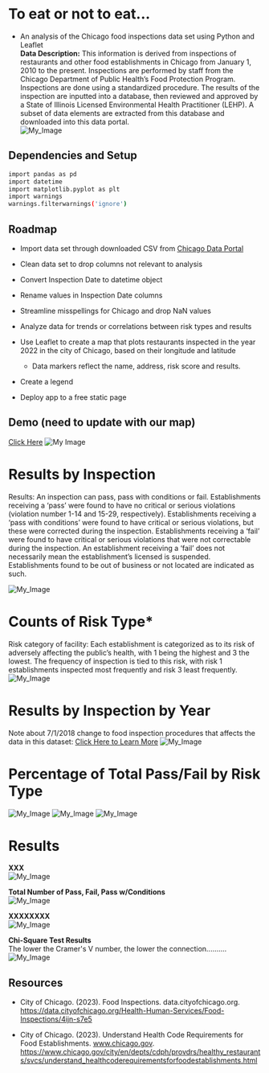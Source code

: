 
#  To eat or not to eat...

- An analysis of the Chicago food inspections data set using Python and Leaflet <br />
**Data Description:** This information is derived from inspections of restaurants and other food establishments in Chicago from January 1, 2010 to the present. Inspections are performed by staff from the Chicago Department of Public Health’s Food Protection Program. Inspections are done using a standardized procedure. The results of the inspection are inputted into a database, then reviewed and approved by a State of Illinois Licensed Environmental Health Practitioner (LEHP). A subset of data elements are extracted from this database and downloaded into this data portal. <br />
![My_Image](https://github.com/flindwall/chicago-food-inspections/blob/main/Output/Food%20Image.jpg)


## Dependencies and Setup

```bash
import pandas as pd
import datetime
import matplotlib.pyplot as plt
import warnings
warnings.filterwarnings('ignore')
```


## Roadmap

- Import data set through downloaded CSV from [Chicago Data Portal](https://data.cityofchicago.org/Health-Human-Services/Food-Inspections/4ijn-s7e5)

- Clean data set to drop columns not relevant to analysis

- Convert Inspection Date to datetime object

- Rename values in Inspection Date columns

- Streamline misspellings for Chicago and drop NaN values

- Analyze data for trends or correlations between risk types and results

- Use Leaflet to create a map that plots restaurants inspected in the year 2022 in the city of Chicago, based on their longitude and latitude
    - Data markers reflect the name, address, risk score and results.

- Create a legend

- Deploy app to a free static page

## Demo (need to update with our map)

[Click Here](http://127.0.0.1:5501/chicago-food-inspections/index.html) 
![My Image](https://github.com/flindwall/chicago-food-inspections/blob/main/Output/Screen%20Shot%202023-02-22%20at%207.29.38%20PM.png)

# Results by Inspection <br />
Results: An inspection can pass, pass with conditions or fail. Establishments receiving a  ‘pass’ were found to have no critical or serious violations (violation number 1-14 and 15-29, respectively). Establishments receiving a ‘pass with conditions’ were found to have critical or serious violations, but these were corrected during the inspection. Establishments receiving a ‘fail’ were found to have critical or serious violations that were not correctable during the inspection. An establishment receiving a ‘fail’ does not necessarily mean the establishment’s licensed is suspended. Establishments found to
 be out of business or not located are indicated as such. 

![My_Image](https://github.com/flindwall/chicago-food-inspections/blob/main/Output/resultsofinspection.png)

# Counts of Risk Type* <br />
Risk category of facility: Each establishment is categorized as to its risk of adversely affecting the public’s health, with 1 being the highest and 3 the lowest. The frequency of inspection is tied to this risk, with risk 1 establishments inspected most frequently and risk 3 least frequently.
![My_Image](https://github.com/flindwall/chicago-food-inspections/blob/main/Output/CountofRiskType.png)

# Results by Inspection by Year <br />
Note about 7/1/2018 change to food inspection procedures that affects the data in this dataset: [Click Here to Learn More](http://bit.ly/2yWd2JB)
![My_Image](https://github.com/flindwall/chicago-food-inspections/blob/main/Output/ResultsByYear.png)

# Percentage of Total Pass/Fail by Risk Type <br />
![My_Image](https://github.com/flindwall/chicago-food-inspections/blob/main/Output/Risk1Passes.png) 
![My_Image](https://github.com/flindwall/chicago-food-inspections/blob/main/Output/Risk2Passes.png) 
![My_Image](https://github.com/flindwall/chicago-food-inspections/blob/main/Output/Risk3Passes.png)

# Results
**XXX**  <br />
![My_Image](https://github.com/flindwall/chicago-food-inspections/blob/main/Output/Screenshot_20230222_083513.png)

**Total Number of Pass, Fail, Pass w/Conditions** <br />
![My_Image](https://github.com/flindwall/chicago-food-inspections/blob/main/Output/Screenshot_20230222_083521.png)

 **XXXXXXXX** <br />
![My_Image](https://github.com/flindwall/chicago-food-inspections/blob/main/Output/Screenshot_20230222_083529.png)

**Chi-Square Test Results** <br />
The lower the Cramer's V number, the lower the connection..........<br />
![My_Image](https://github.com/flindwall/chicago-food-inspections/blob/main/Output/Screenshot_20230222_083536.png)


## Resources
- City of Chicago. (2023). Food Inspections. data.cityofchicago.org. https://data.cityofchicago.org/Health-Human-Services/Food-Inspections/4ijn-s7e5

- City of Chicago. (2023). Understand Health Code Requirements for Food Establishments. www.chicago.gov. https://www.chicago.gov/city/en/depts/cdph/provdrs/healthy_restaurants/svcs/understand_healthcoderequirementsforfoodestablishments.html
